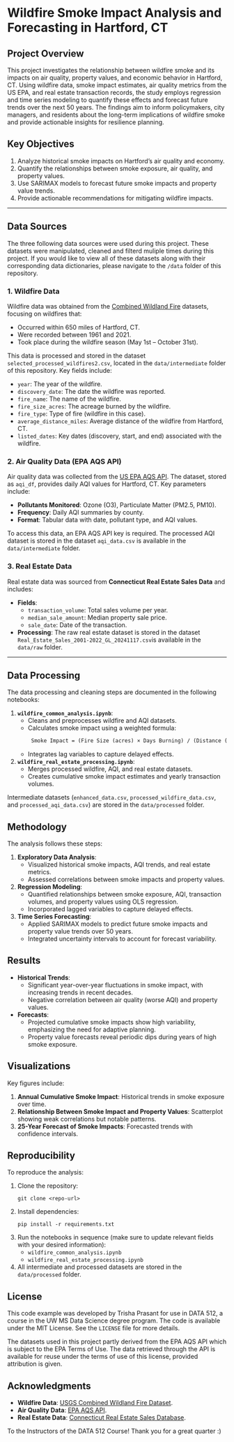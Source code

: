 # Wildfire Smoke Impact Analysis and Forecasting in Hartford, CT

## **Project Overview**
This project investigates the relationship between wildfire smoke and its impacts on air quality, property values, and economic behavior in Hartford, CT. Using wildfire data, smoke impact estimates, air quality metrics from the US EPA, and real estate transaction records, the study employs regression and time series modeling to quantify these effects and forecast future trends over the next 50 years. The findings aim to inform policymakers, city managers, and residents about the long-term implications of wildfire smoke and provide actionable insights for resilience planning.

## **Key Objectives**
1. Analyze historical smoke impacts on Hartford’s air quality and economy.
2. Quantify the relationships between smoke exposure, air quality, and property values.
3. Use SARIMAX models to forecast future smoke impacts and property value trends.
4. Provide actionable recommendations for mitigating wildfire impacts.

---

## **Data Sources**
The three following data sources were used during this project. These datasets were manipulated, cleaned and filterd muliple times during this project. If you would like to view all of these datasets along with their corresponding data dictionaries, please navigate to the `/data` folder of this repository.
### **1. Wildfire Data**
Wildfire data was obtained from the [Combined Wildland Fire](https://www.sciencebase.gov/catalog/item/61aa537dd34eb622f699df81) datasets, focusing on wildfires that:
- Occurred within 650 miles of Hartford, CT.
- Were recorded between 1961 and 2021.
- Took place during the wildfire season (May 1st – October 31st).

This data is processed and stored in the dataset `selected_processed_wildfires2.csv`, located in the `data/intermediate` folder of this repository. Key fields include:
- `year`: The year of the wildfire.
- `discovery_date`: The date the wildfire was reported.
- `fire_name`: The name of the wildfire.
- `fire_size_acres`: The acreage burned by the wildfire.
- `fire_type`: Type of fire (wildfire in this case).
- `average_distance_miles`: Average distance of the wildfire from Hartford, CT.
- `listed_dates`: Key dates (discovery, start, and end) associated with the wildfire.

### **2. Air Quality Data (EPA AQS API)**
Air quality data was collected from the [US EPA AQS API](https://aqs.epa.gov/aqsweb/documents/data_api.html). The dataset, stored as `aqi_df`, provides daily AQI values for Hartford, CT. Key parameters include:
- **Pollutants Monitored**: Ozone (O3), Particulate Matter (PM2.5, PM10).
- **Frequency**: Daily AQI summaries by county.
- **Format**: Tabular data with date, pollutant type, and AQI values.

To access this data, an EPA AQS API key is required. The processed AQI dataset is stored in the dataset `aqi_data.csv` is available in the `data/intermediate` folder.

### **3. Real Estate Data**
Real estate data was sourced from **Connecticut Real Estate Sales Data** and includes:
- **Fields**:
  - `transaction_volume`: Total sales volume per year.
  - `median_sale_amount`: Median property sale price.
  - `sale_date`: Date of the transaction.
- **Processing**:
   The raw real estate dataset is stored in the dataset `Real_Estate_Sales_2001-2022_GL_20241117.csv`is available in the `data/raw` folder.
---

## **Data Processing**
The data processing and cleaning steps are documented in the following notebooks:
1. **`wildfire_common_analysis.ipynb`**:
   - Cleans and preprocesses wildfire and AQI datasets.
   - Calculates smoke impact using a weighted formula:
     ```markdown
      Smoke Impact = (Fire Size (acres) × Days Burning) / (Distance (miles)^2)
      ```
   - Integrates lag variables to capture delayed effects.
2. **`wildfire_real_estate_processing.ipynb`**:
   - Merges processed wildfire, AQI, and real estate datasets.
   - Creates cumulative smoke impact estimates and yearly transaction volumes.

Intermediate datasets (`enhanced_data.csv`, `processed_wildfire_data.csv`, and `processed_aqi_data.csv`) are stored in the `data/processed` folder.

## **Methodology**
The analysis follows these steps:
1. **Exploratory Data Analysis**:
   - Visualized historical smoke impacts, AQI trends, and real estate metrics.
   - Assessed correlations between smoke impacts and property values.
2. **Regression Modeling**:
   - Quantified relationships between smoke exposure, AQI, transaction volumes, and property values using OLS regression.
   - Incorporated lagged variables to capture delayed effects.
3. **Time Series Forecasting**:
   - Applied SARIMAX models to predict future smoke impacts and property value trends over 50 years.
   - Integrated uncertainty intervals to account for forecast variability.

## **Results**
- **Historical Trends**:
  - Significant year-over-year fluctuations in smoke impact, with increasing trends in recent decades.
  - Negative correlation between air quality (worse AQI) and property values.
- **Forecasts**:
  - Projected cumulative smoke impacts show high variability, emphasizing the need for adaptive planning.
  - Property value forecasts reveal periodic dips during years of high smoke exposure.

## **Visualizations**
Key figures include:
1. **Annual Cumulative Smoke Impact**: Historical trends in smoke exposure over time.
2. **Relationship Between Smoke Impact and Property Values**: Scatterplot showing weak correlations but notable patterns.
3. **25-Year Forecast of Smoke Impacts**: Forecasted trends with confidence intervals.

## **Reproducibility**
To reproduce the analysis:
1. Clone the repository:  
   ```
   git clone <repo-url>
   ```
2. Install dependencies:  
   ```
   pip install -r requirements.txt
   ```
3. Run the notebooks in sequence (make sure to update relevant fields with your desired information):
   - `wildfire_common_analysis.ipynb`
   - `wildfire_real_estate_processing.ipynb`
4. All intermediate and processed datasets are stored in the `data/processed` folder.

## **License**
This code example was developed by Trisha Prasant for use in DATA 512, a course in the UW MS Data Science degree program. The code is available under the MIT License. See the `LICENSE` file for more details. 

The datasets used in this project partly derived from the EPA AQS API which is subject to the EPA Terms of Use. The data retrieved through the API is available for reuse under the terms of use of this license, provided attribution is given.

## **Acknowledgments**
- **Wildfire Data**: [USGS Combined Wildland Fire Dataset](https://www.sciencebase.gov/catalog/item/61aa537dd34eb622f699df81).
- **Air Quality Data**: [EPA AQS API](https://aqs.epa.gov/aqsweb/documents/data_api.html).
- **Real Estate Data**: [Connecticut Real Estate Sales Database](https://aqs.epa.gov/aqsweb/documents/data_api.html).

To the Instructors of the DATA 512 Course! Thank you for a great quarter :)